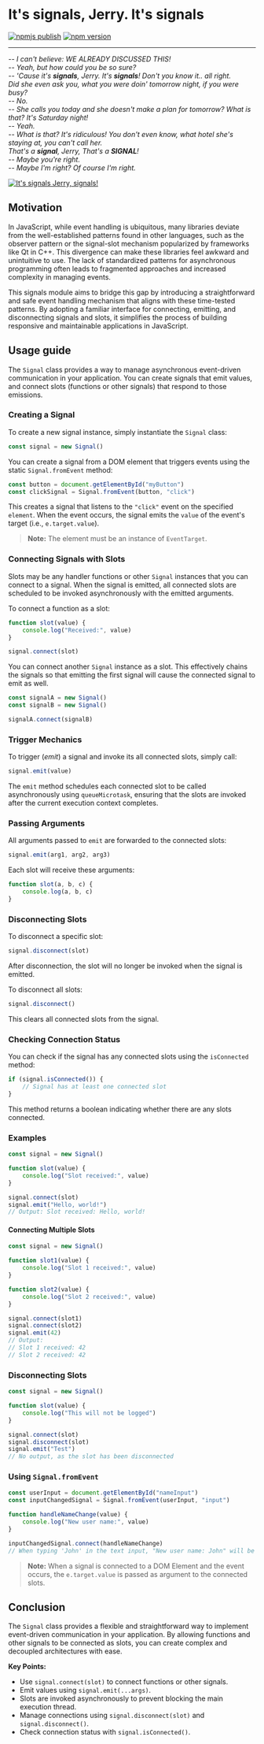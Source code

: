 # It's signals, Jerry. It's signals

[![npmjs publish](https://github.com/kopsha/its-signals/actions/workflows/release.yaml/badge.svg)](https://github.com/kopsha/its-signals/actions/workflows/release.yaml/badge.svg)
[![npm version](https://badge.fury.io/js/its-signals.svg)](https://badge.fury.io/js/its-signals)

---

_-- I can't believe: WE ALREADY DISCUSSED THIS!_  
_-- Yeah, but how could you be so sure?_  
_-- 'Cause it's **signals**, Jerry. It's **signals**! Don't you know it.. all
  right._  
  _Did she even ask you, what you were doin' tomorrow night, if you were busy?_  
_-- No._  
_-- She calls you today and she doesn't make a plan for tomorrow? What is that?
  It's Saturday night!_  
_-- Yeah._  
_-- What is that? It's ridiculous! You don't even know, what hotel she's
  staying at, you can't call her.  
  That's a **signal**, Jerry, That's a **SIGNAL**!_  
_-- Maybe you're right._  
_-- Maybe I'm right? Of course I'm right._

[![It's signals Jerry, signals!](https://img.youtube.com/vi/IXvuWfLF06A/0.jpg)](https://youtu.be/IXvuWfLF06A)


## Motivation

In JavaScript, while event handling is ubiquitous, many libraries deviate from
the well-established patterns found in other languages, such as the observer
pattern or the signal-slot mechanism popularized by frameworks like Qt in C++.
This divergence can make these libraries feel awkward and unintuitive to use.
The lack of standardized patterns for asynchronous programming often leads to
fragmented approaches and increased complexity in managing events.

This signals module aims to bridge this gap by introducing a straightforward and
safe event handling mechanism that aligns with these time-tested patterns. By
adopting a familiar interface for connecting, emitting, and disconnecting signals
and slots, it simplifies the process of building responsive and maintainable
applications in JavaScript.


## Usage guide

The `Signal` class provides a way to manage asynchronous event-driven communication
in your application. You can create signals that emit values, and connect slots
(functions or other signals) that respond to those emissions.

### Creating a Signal

To create a new signal instance, simply instantiate the `Signal` class:

```javascript
const signal = new Signal()
```

You can create a signal from a DOM element that triggers events using the static
`Signal.fromEvent` method:

```javascript
const button = document.getElementById("myButton")
const clickSignal = Signal.fromEvent(button, "click")
```

This creates a signal that listens to the `"click"` event on the specified
`element`. When the event occurs, the signal emits the `value` of the event's
target (i.e., `e.target.value`).

> **Note:** The element must be an instance of `EventTarget`.


### Connecting Signals with Slots

Slots may be any handler functions or other `Signal` instances that you can
connect to a signal. When the signal is emitted, all connected slots are scheduled
to be invoked asynchronously with the emitted arguments.


To connect a function as a slot:

```javascript
function slot(value) {
    console.log("Received:", value)
}

signal.connect(slot)
```

You can connect another `Signal` instance as a slot. This effectively chains the
signals so that emitting the first signal will cause the connected signal to emit
as well.

```javascript
const signalA = new Signal()
const signalB = new Signal()

signalA.connect(signalB)
```

### Trigger Mechanics

To trigger (_emit_) a signal and invoke its all connected slots, simply call:

```javascript
signal.emit(value)
```

The `emit` method schedules each connected slot to be called asynchronously
using `queueMicrotask`, ensuring that the slots are invoked after the current
execution context completes.


### Passing Arguments

All arguments passed to `emit` are forwarded to the connected slots:

```javascript
signal.emit(arg1, arg2, arg3)
```

Each slot will receive these arguments:

```javascript
function slot(a, b, c) {
    console.log(a, b, c)
}
```

### Disconnecting Slots

To disconnect a specific slot:

```javascript
signal.disconnect(slot)
```

After disconnection, the slot will no longer be invoked when the signal is emitted.

To disconnect all slots:

```javascript
signal.disconnect()
```

This clears all connected slots from the signal.

### Checking Connection Status

You can check if the signal has any connected slots using the `isConnected` method:

```javascript
if (signal.isConnected()) {
    // Signal has at least one connected slot
}
```

This method returns a boolean indicating whether there are any slots connected.

### Examples

```javascript
const signal = new Signal()

function slot(value) {
    console.log("Slot received:", value)
}

signal.connect(slot)
signal.emit("Hello, world!")
// Output: Slot received: Hello, world!
```

#### Connecting Multiple Slots

```javascript
const signal = new Signal()

function slot1(value) {
    console.log("Slot 1 received:", value)
}

function slot2(value) {
    console.log("Slot 2 received:", value)
}

signal.connect(slot1)
signal.connect(slot2)
signal.emit(42)
// Output:
// Slot 1 received: 42
// Slot 2 received: 42
```

### Disconnecting Slots

```javascript
const signal = new Signal()

function slot(value) {
    console.log("This will not be logged")
}

signal.connect(slot)
signal.disconnect(slot)
signal.emit("Test")
// No output, as the slot has been disconnected
```

### Using `Signal.fromEvent`

```javascript
const userInput = document.getElementById("nameInput")
const inputChangedSignal = Signal.fromEvent(userInput, "input")

function handleNameChange(value) {
    console.log("New user name:", value)
}

inputChangedSignal.connect(handleNameChange)
// When typing 'John' in the text input, "New user name: John" will be logged
```

> **Note:** When a signal is connected to a DOM Element and the event occurs, the
> `e.target.value` is passed as argument to the connected slots.


## Conclusion

The `Signal` class provides a flexible and straightforward way to implement
event-driven communication in your application. By allowing functions and other
signals to be connected as slots, you can create complex and decoupled
architectures with ease.


**Key Points:**

- Use `signal.connect(slot)` to connect functions or other signals.
- Emit values using `signal.emit(...args)`.
- Slots are invoked asynchronously to prevent blocking the main execution thread.
- Manage connections using `signal.disconnect(slot)` and `signal.disconnect()`.
- Check connection status with `signal.isConnected()`.

